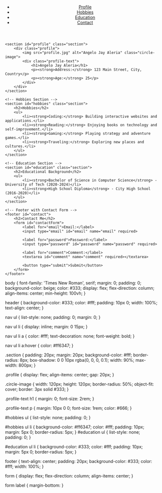 <!DOCTYPE html>
<html lang="en">
<head>
    <meta charset="UTF-8">
    <meta name="viewport" content="width=device-width, initial-scale=1.0">
    <title>Angelo Jay Aleria - Portfolio</title>
    <link rel="stylesheet" href="styles.css">
</head>
<body>
    <!-- Header with Navigation -->
    <header>
        <nav>
            <ul>
                <li><a href="#profile">Profile</a></li>
                <li><a href="#hobbies">Hobbies</a></li>
                <li><a href="#education">Education</a></li>
                <li><a href="#contact">Contact</a></li>
            </ul>
        </nav>
    </header>

    
    <section id="profile" class="section">
        <div class="profile">
            <img src="profile.jpg" alt="Angelo Jay Aleria" class="circle-image">
            <div class="profile-text">
                <h1>Angelo Jay Aleria</h1>
                <p><strong>Address:</strong> 123 Main Street, City, Country</p>
                <p><strong>Age:</strong> 25</p>
            </div>
        </div>
    </section>

    <!-- Hobbies Section -->
    <section id="hobbies" class="section">
        <h2>Hobbies</h2>
        <ul>
            <li><strong>Coding:</strong> Building interactive websites and applications.</li>
            <li><strong>Reading:</strong> Enjoying books on technology and self-improvement.</li>
            <li><strong>Gaming:</strong> Playing strategy and adventure games.</li>
            <li><strong>Traveling:</strong> Exploring new places and cultures.</li>
        </ul>
    </section>

    <!-- Education Section -->
    <section id="education" class="section">
        <h2>Educational Background</h2>
        <ul>
            <li><strong>Bachelor of Science in Computer Science</strong> - University of Tech (2020-2024)</li>
            <li><strong>High School Diploma</strong> - City High School (2016-2020)</li>
        </ul>
    </section>

    <!-- Footer with Contact Form -->
    <footer id="contact">
        <h2>Contact Me</h2>
        <form id="contactForm">
            <label for="email">Email:</label>
            <input type="email" id="email" name="email" required>

            <label for="password">Password:</label>
            <input type="password" id="password" name="password" required>

            <label for="comment">Comment:</label>
            <textarea id="comment" name="comment" required></textarea>

            <button type="submit">Submit</button>
        </form>
    </footer>

</body>
</html>


body {
    font-family: 'Times New Roman', serif;
    margin: 0;
    padding: 0;
    background-color: beige;
    color: #333;
    display: flex;
    flex-direction: column;
    align-items: center;
    min-height: 100vh;
}

header {
    background-color: #333;
    color: #fff;
    padding: 10px 0;
    width: 100%;
    text-align: center;
}

nav ul {
    list-style: none;
    padding: 0;
    margin: 0;
}

nav ul li {
    display: inline;
    margin: 0 15px;
}

nav ul li a {
    color: #fff;
    text-decoration: none;
    font-weight: bold;
}

nav ul li a:hover {
    color: #ff6347;
}


.section {
    padding: 20px;
    margin: 20px;
    background-color: #fff;
    border-radius: 8px;
    box-shadow: 0 0 10px rgba(0, 0, 0, 0.1);
    width: 90%;
    max-width: 800px;
}


.profile {
    display: flex;
    align-items: center;
    gap: 20px;
}

.circle-image {
    width: 120px;
    height: 120px;
    border-radius: 50%;
    object-fit: cover;
    border: 3px solid #333;
}

.profile-text h1 {
    margin: 0;
    font-size: 2rem;
}

.profile-text p {
    margin: 10px 0 0;
    font-size: 1rem;
    color: #666;
}


#hobbies ul {
    list-style: none;
    padding: 0;
}

#hobbies ul li {
    background-color: #ff6347;
    color: #fff;
    padding: 10px;
    margin: 5px 0;
    border-radius: 5px;
}
#education ul {
    list-style: none;
    padding: 0;
}

#education ul li {
    background-color: #333;
    color: #fff;
    padding: 10px;
    margin: 5px 0;
    border-radius: 5px;
}


footer {
    text-align: center;
    padding: 20px;
    background-color: #333;
    color: #fff;
    width: 100%;
}

form {
    display: flex;
    flex-direction: column;
    align-items: center;
}

form label {
    margin-bottom:
    }
